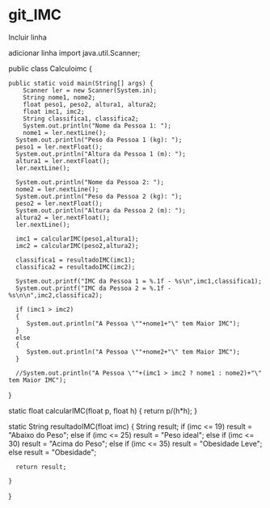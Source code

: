 # git_IMC
Incluir linha

adicionar linha
import java.util.Scanner;

public class Calculoimc {

    public static void main(String[] args) {
        Scanner ler = new Scanner(System.in);
        String nome1, nome2;
        float peso1, peso2, altura1, altura2;
        float imc1, imc2;
        String classifica1, classifica2;
        System.out.println("Nome da Pessoa 1: ");
        nome1 = ler.nextLine();
      System.out.println("Peso da Pessoa 1 (kg): ");
      peso1 = ler.nextFloat();
      System.out.println("Altura da Pessoa 1 (m): ");
      altura1 = ler.nextFloat();
      ler.nextLine();
 
      System.out.println("Nome da Pessoa 2: ");
      nome2 = ler.nextLine();
      System.out.println("Peso da Pessoa 2 (kg): ");
      peso2 = ler.nextFloat();
      System.out.println("Altura da Pessoa 2 (m): ");
      altura2 = ler.nextFloat(); 
      ler.nextLine();
 
      imc1 = calcularIMC(peso1,altura1);
      imc2 = calcularIMC(peso2,altura2);
 
      classifica1 = resultadoIMC(imc1);
      classifica2 = resultadoIMC(imc2);
 
      System.out.printf("IMC da Pessoa 1 = %.1f - %s\n",imc1,classifica1);
      System.out.printf("IMC da Pessoa 2 = %.1f - %s\n\n",imc2,classifica2);
 
      if (imc1 > imc2)
      {
         System.out.println("A Pessoa \""+nome1+"\" tem Maior IMC");
      }
      else
      {
         System.out.println("A Pessoa \""+nome2+"\" tem Maior IMC");
      }
 
      //System.out.println("A Pessoa \""+(imc1 > imc2 ? nome1 : nome2)+"\" tem Maior IMC");

   } 
 
   static float calcularIMC(float p, float h)
   {
      return p/(h*h);
   }


   static String resultadoIMC(float imc)
   {
      String result;
      if (imc <= 19)
         result = "Abaixo do Peso";
      else
         if (imc <= 25)
            result = "Peso ideal";
         else
            if (imc <= 30)
               result = "Acima do Peso";
            else
               if (imc <= 35)
                  result = "Obesidade Leve";
               else
                  result = "Obesidade"; 
      
      return result;

    }
}
